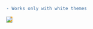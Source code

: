 ```diff
- Works only with white themes
```

<img src="https://render.githubusercontent.com/render/math?math=e^{i \pi} = -1" style="background-color:orange;">
